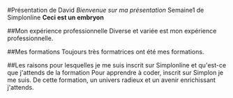 #Présentation de David
*Bienvenue sur ma présentation*
Semaine1 de Simplonline
__Ceci est un embryon__

##Mon expérience professionnelle
Diverse et variée est mon expérience professionnelle.


##Mes formations
Toujours très formatrices ont été mes formations.


##Les raisons pour lesquelles je me suis inscrit sur Simplonline et qu'est-ce que j'attends de la formation
Pour apprendre à coder, inscrit sur Simplon je me suis.
De cette formation, un univers radieux et un avenir enrichissant j'attends.
